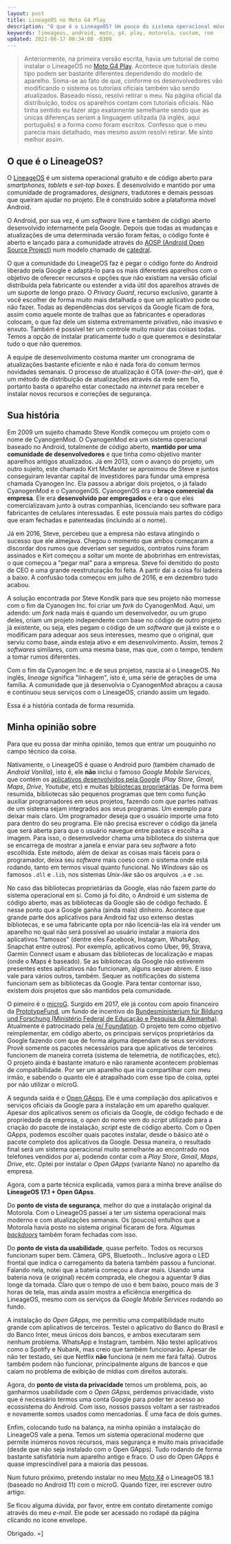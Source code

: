 ```yaml
---
layout: post
title: LineageOS no Moto G4 Play
description: "O que é o LineageOS? Um pouco do sistema operacional móvel, seus recursos, sua história, vantagens e desvantagens"
keywords: lineageos, android, moto, g4, play, motorola, custom, rom
updated: 2021-06-17 00:34:00 -0300
---
```


> Anteriormente, na primeira versão escrita, havia um tutorial de como instalar o LineageOS no [Moto G4 Play](https://www.gsmarena.com/motorola_moto_g4_play-8104.php#xt16030). Acontece que tutoriais deste tipo podem ser bastante diferentes dependendo do modelo de aparelho. Soma-se ao fato de que, conforme os desenvolvedores vão modificando o sistema os tutoriais oficiais também vão sendo atualizados. Baseado nisso, resolvi retirar o meu. Na página oficial da distribuição, todos os aparelhos contam com tutoriais oficiais.  Não tinha sentido eu fazer algo exatamente semelhante sendo que as únicas diferenças seriam a linguagem utilizada (lá inglês, aqui português) e a forma como foram escritos. Confesso que o meu parecia mais detalhado, mas mesmo assim resolvi retirar. Me sinto melhor assim.

## O que é o LineageOS?

O [LineageOS](https://lineageos.org/) é um sistema operacional gratuito e de código aberto para *smartphones*, *tablets* e *set-top boxes*. É desenvolvido e mantido por uma comunidade de programadores, *designers*, tradutores e demais pessoas que queiram ajudar no projeto. Ele é construído sobre a plataforma móvel Android.

O Android, por sua vez, é um *software* livre e também de código aberto desenvolvido internamente pela Google. Depois que todas as mudanças e atualizações de uma determinada versão foram feitas, o código fonte é aberto e lançado para a comunidade através do [AOSP (Android Open Source Project)](https://source.android.com/) num modelo chamado de [catedral](https://pt.wikipedia.org/wiki/A_Catedral_e_o_Bazar#Modelos_de_Desenvolvimento).

O que a comunidade do LineageOS faz é pegar o código fonte do Android liberado pela Google e adaptá-lo para os mais diferentes aparelhos com o objetivo de oferecer recursos e opções que não existiam na versão oficial distribuída pela fabricante ou estender a vida útil dos aparelhos através de um suporte de longo prazo. O *Privacy Guard*, recurso exclusivo, garante à você escolher de forma muito mais detalhada o que um aplicativo pode ou não fazer. Todas as dependências dos serviços da Google ficam de fora, assim como aquele monte de tralhas que as fabricantes e operadoras colocam, o que faz dele um sistema extremamente privativo, não invasivo e enxuto. Também é possível ter um controle muito maior das coisas todas. Temos a opção de instalar praticamente tudo o que queremos e desinstalar tudo o que não queremos.

A equipe de desenvolvimento costuma manter um cronograma de atualizações bastante eficiente e não é nada fora do comum termos novidades semanais. O processo de atualização é OTA (*over-the-air*), que é um método de distribuição de atualizações através da rede sem fio, portanto basta o aparelho estar conectado na *internet* para receber e instalar novos recursos e correções de segurança.

## Sua história

Em 2009 um sujeito chamado Steve Kondik começou um projeto com o nome de CyanogenMod. O CyanogenMod era um sistema operacional baseado no Android, totalmente de código aberto, **mantido por uma comunidade de desenvolvedores** e que tinha como objetivo manter aparelhos antigos atualizados. Já em 2013, com o avanço do projeto, um outro sujeito, este chamado Kirt McMaster se aproximou de Steve e juntos conseguiram levantar capital de investidores para fundar uma empresa chamada Cyanogen Inc. Ela passou a abrigar dois projetos, o já falado CyanogenMod e o CyanogenOS. CyanogenOS era o **braço comercial da empresa**. Ele era **desenvolvido por empregados** e era o que eles comercializavam junto à outras companhias, licenciando seu software para fabricantes de celulares interessadas. E este possuía mais partes do código que eram fechadas e patenteadas (incluindo aí o nome).

Já em 2016, Steve, percebeu que a empresa não estava atingindo o sucesso que ele almejava. Chegou o momento que ambos começaram a discordar dos rumos que deveriam ser seguidos, contratos ruins foram assinados e Kirt começou a soltar um monte de abobrinhas em entrevistas, o que começou a "pegar mal" para a empresa. Steve foi demitido do posto de CEO e uma grande reestruturação foi feita. A partir daí a coisa foi ladeira a baixo. A confusão toda começou em julho de 2016, e em dezembro tudo acabou.

A solução encontrada por Steve Kondik para que seu projeto não morresse com o fim da Cyanogen Inc. foi criar um *fork* do CyanogenMod. Aqui, um adendo: um *fork* nada mais é quando um desenvolvedor, ou um grupo deles, criam um projeto independente com base no código de outro projeto já existente, ou seja, eles pegam o código de um *software* que já existe e o modificam para adequar aos seus interesses, mesmo que o original, que serviu como base, ainda esteja ativo e em desenvolvimento. Assim, temos 2 *softwares* similares, com uma mesma base, mas que, com o tempo, tendem a tomar rumos diferentes.

Com o fim da Cyanogen Inc. e de seus projetos, nascia aí o LineageOS. No inglês, *lineage* significa "linhagem", isto é, uma série de gerações de uma família. A comunidade que já desenvolvia o CyanogenMod abraçou a causa e continuou seus serviços com o LineageOS, criando assim um legado.

Essa é a história contada de forma resumida.

## Minha opinião sobre

Para que eu possa dar minha opinião, temos que entrar um pouquinho no campo técnico da coisa.

Nativamente, o LineageOS é quase o Android puro (também chamado de *Android Vanilla*), isto é, ele **não** inclui o famoso *Google Mobile Services*, que contém os [aplicativos desenvolvidos pela Google](https://play.google.com/store/apps/dev?id=5700313618786177705) (*Play Store*, *Gmail*, *Maps*, *Drive*, *Youtube*, etc) e muitas [bibliotecas proprietárias](https://pt.wikipedia.org/wiki/Biblioteca_(computa%C3%A7%C3%A3o)). De forma bem resumida, bibliotecas são pequenos programas que tem como função auxiliar programadores em seus projetos, fazendo com que partes nativas de um sistema sejam integrados aos seus programas. Um exemplo para deixar mais claro. Um programador deseja que o usuário importe uma foto para dentro do seu programa. Ele não precisa escrever o código da janela que será aberta para que o usuário navegue entre pastas e escolha a imagem. Para isso, o desenvolvedor chama uma biblioteca do sistema que se encarrega de mostrar a janela e enviar para seu *software* a foto escolhida. Este método, além de deixar as coisas mais fáceis para o programador, deixa seu *software* mais coeso com o sistema onde está rodando, tanto em termos visual quanto funcional. No *Windows* são os famosos `.dll` e `.lib`, nos sistemas *Unix-like* são os arquivos `.a` e `.so`.

No caso das bibliotecas proprietárias da Google, elas não fazem parte do sistema operacional em si. Como já foi dito, o Android é um sistema de código aberto, mas as bibliotecas da Google são de código fechado. É nesse ponto que a Google ganha (ainda mais) dinheiro. Acontece que grande parte dos aplicativos para Android faz uso extenso destas bibliotecas, e se uma fabricante opta por não licenciá-las ela irá vender um aparelho no qual não será possível ao usuário instalar a maioria dos aplicativos "famosos" (dentre eles Facebook, Instagram, WhatsApp, Snapchat entre outros). Por exemplo, aplicativos como Uber, 99, Strava, Garmin Connect usam e abusam das bibliotecas de localização e mapas (onde o Maps é baseado). Se as bibliotecas da Google não estiverem presentes estes aplicativos não funcionam, alguns sequer abrem. E isso vale para vários outros, também. Sequer as notificações do sistema funcionam sem as bibliotecas da Google. Para tentar contornar isso, existem dois projetos que são mantidos pela comunidade.

O pimeiro é o [microG](https://microg.org/). Surgido em 2017, ele já contou com apoio financeiro da [PrototypeFund](https://prototypefund.de/project/microg/), um fundo de incentivo do [Bundesministerium für Bildung und Forschung (Ministério Federal de Educação e Pesquisa da Alemanha)](https://www.bmbf.de/en/index.html). Atualmente é patrocinado pela [/e/ Foundation](https://e.foundation). O projeto tem como objetivo reimplementar, em código aberto, os principais serviços proprietários da Google fazendo com que de forma alguma dependam de seus servidores. Provê somente os pacotes necessários para que aplicativos de terceiros funcionem de maneira correta (sistema de telemetria, de notificações, etc). O projeto ainda é bastante imaturo e não raramente acontecem problemas de compatibilidade. Por ser um aparelho que iria compartilhar com meu irmão, e sabendo o quanto ele é atrapalhado com esse tipo de coisa, optei por não utilizar o microG.

A segunda saída é o [Open GApps](https://opengapps.org/). Ele é uma compilação dos aplicativos e serviços oficiais da Google para a instalação em um aparelho qualquer. Apesar dos aplicativos serem os oficiais da Google, de código fechado e de propriedade da empresa, o *open* do nome vem do *script* utilizado para a criação do pacote de instalação, *script* este de código aberto. Com o Open GApps, podemos escolher quais pacotes instalar, desde o básico até o pacote completo dos aplicativos da Google. Dessa maneira, o resultado final será um sistema operacional muito semelhante ao encontrado nos telefones vendidos por aí, podendo contar com a *Play Store*, *Gmail*, *Maps*, *Drive*, etc. Optei por instalar o *Open GApps* (variante Nano) no aparelho da empresa.

Agora, com a parte técnica explicada, vamos para a minha breve análise do **LineageOS 17.1 + Open GApss**.

Do **ponto de vista de segurança**, melhor do que a instalação original da Motorola. Com o LineageOS passei a ter um sistema operacional mais moderno e com atualizações semanais. Os (poucos) entulhos que a Motorola havia posto no sistema original ficaram de fora. Algumas [*backdoors*](https://pt.wikipedia.org/wiki/Backdoor) também foram fechadas com isso.

Do **ponto de vista da usabilidade**, quase perfeito. Todos os recursos funcionam super bem. Câmera, GPS, Bluetooth... Inclusive agora o LED frontal que indica o carregamento da bateria também passou a funcionar. Falando nela, notei que a bateria começou a durar mais. Usando uma bateria nova (e original) recém comprada, ele chegou a aguentar 9 dias longe da tomada. Claro que o tempo de uso é bem baixo, pouco mais de 3 horas de tela, mas ainda assim mostra a eficiência energética do LineageOS, mesmo com os serviços da *Google Mobile Services* rodando ao fundo.

A instalação do *Open GApps*, me permitiu uma compatibilidade muito grande com aplicativos de terceiros. Testei o aplicativo do Banco do Brasil e do Banco Inter, meus únicos dois bancos, e ambos executaram sem nenhum problema. WhatsApp e Instagram, também. Não testei aplicativos como o Spotify e Nubank, mas creio que também funcionarão. Apesar de não ter testado, sei que Netflix **não** funciona (e nem me fará falta). Outros também podem não funcionar, principalmente alguns de bancos e que caiam no problema de exibição de mídias com direitos autorais.

Agora, do **ponto de vista da privacidade** temos um problema, pois, ao ganharmos usabilidade com o *Open GApss*, perdemos privacidade, visto que é necessário termos uma conta Google para poder ter acesso ao ecossistema do Android. Com isso, nossos passos voltam a ser rastreados e novamente somos usados como mercadorias. É uma faca de dois gumes.

Enfim, colocando tudo na balança, na minha opinião a instalação do LineageOS vale a pena. Temos um sistema operacional moderno que permite inúmeros novos recursos, mais segurança e muito mais privacidade (desde que não seja instalado com o Open GApps). Tudo rodando de forma bastante satisfatória num aparelho antigo e fraco. O uso do Open GApps é quase imprescindível para a maioria das pessoas.

Num futuro próximo, pretendo instalar no meu [Moto X4](https://www.gsmarena.com/motorola_moto_x4-8634.php#xt1900-6) o LineageOS 18.1 (baseado no Android 11) com o microG. Quando fizer, irei escrever outro artigo.

Se ficou alguma dúvida, por favor, entre em contato diretamente comigo através do meu *e-mail*. Ele pode ser acessado no rodapé da página clicando no ícone envelope.

Obrigado. =]

